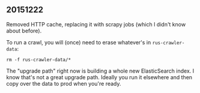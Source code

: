 ## 20151222 ##

  Removed HTTP cache, replacing it with scrapy jobs (which I didn't
  know about before).

  To run a crawl, you will (once) need to erase whatever's in `rus-crawler-data`:

    rm -f rus-crawler-data/*

  The "upgrade path" right now is building a whole new ElasticSearch
  index. I know that's not a great upgrade path. Ideally you run it
  elsewhere and then copy over the data to prod when you're ready.

